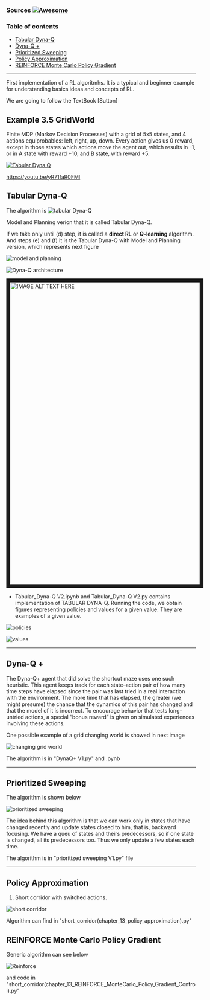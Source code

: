 ### Sources [![Awesome](https://cdn.rawgit.com/sindresorhus/awesome/d7305f38d29fed78fa85652e3a63e154dd8e8829/media/badge.svg)](https://github.com/sindresorhus/awesome)




### Table of contents


  - [Tabular Dyna-Q](#TABULAR-DYNA-Q)
  - [Dyna-Q +](#Dyna-Q-+)
  - [Prioritized Sweeping](#Prioritized-Sweeping)
  - [Policy Approximation](#Policy-approximation)
  - [REINFORCE Monte Carlo Policy Gradient](#REINFORCE-MC)
---

First implementation of a RL algoritmhs. It is a typical and beginner example for understanding basics ideas and concepts of RL.

We are going to follow the TextBook [Sutton]

## Example 3.5 GridWorld

Finite MDP (Markov Decision Processes) with a grid of 5x5 states, and 4 actions equiprobables: left, right, up, down. Every action gives us 0 reward, except in those states which actions move the agent out, which results in -1, or in A state with reward +10, and B state, with reward +5.

[![Tabular Dyna Q](https://img.youtube.com/vi/yR71faR0FMI/0.jpg)](https://www.youtube.com/watch?v=yR71faR0FMI)

https://youtu.be/yR71faR0FMI


## Tabular Dyna-Q

The algorithm is
![tabular Dyna-Q](GridWorld&Maze/images_theory/Tabular-Dyna-Q.png)

Model and Planning verion that it is called Tabular Dyna-Q. 

If we take only until (d) step, it is called a **direct RL** or **Q-learning** algorithm. And steps (e) and (f) it is the Tabular Dyna-Q with Model and Planning version, which represents next figure

![model and planning](GridWorld&Maze/images_theory/model-and-planning.png)

![Dyna-Q architecture](GridWorld&Maze/images_theory/DynaQ-architecture.png)

<a href="https://www.youtube.com/watch?feature=player_embedded&v=K3DimDK5H6A
" target="_blank"><img src="https://img.youtube.com/vi/K3DimDK5H6A/0.jpg" 
alt="IMAGE ALT TEXT HERE" width="1000" height="800" border="10" /></a>



- Tabular_Dyna-Q V2.ipynb and Tabular_Dyna-Q V2.py contains implementation of TABULAR DYNA-Q. 
Running the code, we obtain figures representing policies and values for a given value. They are examples of a given value.

![policies](GridWorld&Maze/images_theory/tabular-Dyna-POLICY_9_2_49.png)

![values](GridWorld&Maze/images_theory/tabular-Dyna-Q_VALUES_9_2_49.png)

---
## Dyna-Q +

The Dyna-Q+ agent that did solve the shortcut maze uses one such heuristic. This agent keeps track for each state–action pair of how many time steps have elapsed since the pair was last tried in a real interaction with the environment. The more time that has elapsed, the greater (we might presume) the chance that the dynamics of this pair has changed and that the model of it is incorrect. To encourage behavior that tests long-untried actions, a special “bonus reward” is given on simulated experiences involving these actions.

One possible example of a grid changing world is showed in next image

![changing grid world](GridWorld&Maze/images_theory/DynaQ+.png)


The algorithm is in "DynaQ+ V1.py" and .pynb

---
## Prioritized Sweeping

The algorithm is shown below

![prioritized sweeping](GridWorld&Maze/images_theory/prioritized-sweeping.png)

The idea behind this algorithm is that we can work only in states that have changed recently and update states closed to him, that is, backward focusing. We have a queu of states and theirs predecessors, so if one state is changed, all its predecessors too. Thus we only update a few states each time.

The algorithm is in "prioritized sweeping V1.py" file




---
## Policy Approximation 

1. Short corridor with switched actions.

![short corridor](GridWorld&Maze/images_theory/short-corridor.png)

Algorithm can find in "short_corridor(chapter_13_policy_approximation).py"

## REINFORCE Monte Carlo Policy Gradient

Generic algorithm can see below

![Reinforce](GridWorld&Maze/images_theory/reinforce.png)

and code in "short_corridor(chapter_13_REINFORCE_MonteCarlo_Policy_Gradient_Control).py"




